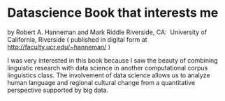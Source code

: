 # Datascience Book that interests me

<Introduction to social network methods> by Robert A. Hanneman and Mark Riddle
Riverside, CA:  University of California, Riverside ( published in digital form at http://faculty.ucr.edu/~hanneman/ )
	

I was very interested in this book because I saw the beauty of combining linguistic research with data science in another computational corpus linguistics class. The involvement of data science allows us to analyze human language and regional cultural change from a quantitative perspective supported by big data.
